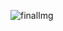 ![finalImg](https://user-images.githubusercontent.com/74762032/212483809-151fb95c-1199-47f7-96ad-4df6a7347ffe.jpg)
